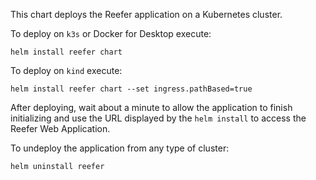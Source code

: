 <!--
# Copyright IBM Corporation 2020,2021
#
# Licensed under the Apache License, Version 2.0 (the "License");
# you may not use this file except in compliance with the License.
# You may obtain a copy of the License at
#
#     http://www.apache.org/licenses/LICENSE-2.0
#
# Unless required by applicable law or agreed to in writing, software
# distributed under the License is distributed on an "AS IS" BASIS,
# WITHOUT WARRANTIES OR CONDITIONS OF ANY KIND, either express or implied.
# See the License for the specific language governing permissions and
# limitations under the License.
-->

This chart deploys the Reefer application on a Kubernetes cluster.

To deploy on `k3s` or Docker for Desktop execute:
```shell
helm install reefer chart
```

To deploy on `kind` execute:
```shell
helm install reefer chart --set ingress.pathBased=true
```

After deploying, wait about a minute to allow the application to
finish initializing and use the URL displayed by the `helm install`
to access the Reefer Web Application.

To undeploy the application from any type of cluster:
```shell
helm uninstall reefer
```
